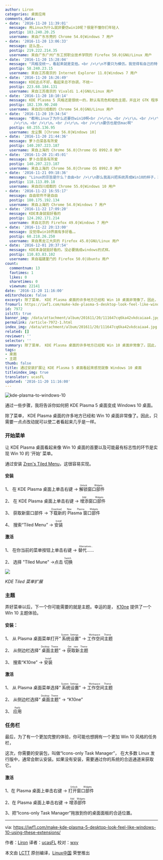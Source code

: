 ```yaml
---
author: Liron
categories: 桌面应用
comments_data:
- date: '2016-11-20 11:39:01'
  message: 用Linux为什么就非要仿win10呢？很是不懂你们年轻人
  postip: 183.240.20.25
  username: 来自广东东莞的 Chrome 54.0|Windows 7 用户
- date: '2016-11-20 13:06:33'
  message: 这么丑。。
  postip: 219.222.214.35
  username: 来自广东广州广东工贸职业技术学院的 Firefox 50.0|GNU/Linux 用户
- date: '2016-11-20 15:28:04'
  message: "风格没统一，看起来就是变扭。<br />\r\n不要只为模仿。我觉得有自己的特色不是很好吗"
  postip: 58.240.23.15
  username: 来自江苏南京的 Internet Explorer 11.0|Windows 7 用户
- date: '2016-11-20 16:26:49'
  message: KDE这点不好，看起来总不协调，不统一
  postip: 223.68.184.131
  username: 来自江苏南京的 Vivaldi 1.4|GNU/Linux 用户
- date: '2016-11-20 18:10:14'
  message: KDE Plasma 5 风格还是很统一的，默认有亮色和暗色主题，并且对 GTK 程序风格的支持也很好。反倒是 Xfce 的风格不是很统一。
  postip: 182.139.90.240
  username: 来自四川成都的 Chrome 54.0|GNU/Linux 用户
- date: '2016-11-20 19:34:54'
  message: "都用Linux了为什么还要仿win10啊<br />\r\n。<br />\r\n。<br />\r\n。<br />\r\n。<br />\r\n。<br
    />\r\n。<br />\r\n。<br />\r\n。<br />\r\n要仿也是仿mac啊"
  postip: 60.255.136.95
  username: 龙尘飘 [Chrome 56.0|Windows 10]
- date: '2016-11-20 21:44:36'
  message: 萝卜白菜各有所爱
  postip: 140.207.223.187
  username: 来自上海的 Chrome 56.0|Chrome OS 8992.0 用户
- date: '2016-11-20 21:45:01'
  message: 萝卜白菜各有所爱
  postip: 140.207.223.187
  username: 来自上海的 Chrome 56.0|Chrome OS 8992.0 用户
- date: '2016-11-21 09:18:36'
  message: "Linux的宗旨是什么？自由<br />\r\n那么我高兴把系统弄成Win10的样子，就弄成Win10；我高兴把系统弄成Mac的样子，就弄成Mac的样子；我高兴把系统弄成什么样子是我的自由。这才是自由啊！"
  postip: 118.113.89.18
  username: 来自四川成都的 Chrome 55.0|Windows 10 用户
- date: '2016-11-22 16:55:17'
  message: 自由软件不是自由
  postip: 180.175.192.134
  username: 来自上海的 Chrome 54.0|Windows 7 用户
- date: '2016-11-22 17:09:20'
  message: KDE本身就挺好看的
  postip: 124.202.171.214
  username: 来自北京的 Firefox 49.0|Windows 7 用户
- date: '2016-11-22 20:13:00'
  message: 没觉得win10界面有多好看。。
  postip: 60.218.26.250
  username: 来自黑龙江大庆的 Firefox 45.0|GNU/Linux 用户
- date: '2016-12-01 20:37:54'
  message: KDE本身就挺好看的。没必要搞成windows的式样。
  postip: 110.83.83.102
  username: 来自福建厦门的 Firefox 50.0|Ubuntu 用户
count:
  commentnum: 13
  favtimes: 1
  likes: 0
  sharetimes: 0
  viewnum: 22141
date: '2016-11-20 11:16:00'
editorchoice: false
excerpt: 除了菜单， KDE Plasma 桌面的许多地方已经和 Win 10 桌面非常像了。因此，只需要一点点改动就可以使二者看起来几乎是一样。
fromurl: https://iwf1.com/make-kde-plasma-5-desktop-look-feel-like-windows-10-using-these-extensions/
id: 7972
islctt: true
banner_img: /data/attachment/album/201611/20/111647cq6ka42vkdcaiaa4.jpg
permalink: /article-7972-1.html
index_img: /data/attachment/album/201611/20/111647cq6ka42vkdcaiaa4.jpg.thumb.jpg
related: []
reviewer: ''
selector: ''
summary: 除了菜单， KDE Plasma 桌面的许多地方已经和 Win 10 桌面非常像了。因此，只需要一点点改动就可以使二者看起来几乎是一样。
tags:
- 桌面
- 主题
thumb: false
title: 通过安装扩展让 KDE Plasma 5 桌面看起来感觉就像 Windows 10 桌面
titleindex_img: true
translator: ucasFL
updated: '2016-11-20 11:16:00'
---
```


![kde-plasma-to-windows-10](/data/attachment/album/201611/20/111647cq6ka42vkdcaiaa4.jpg)


通过一些步骤，我将告诉你如何把 KDE Plasma 5 桌面变成 Windows 10 桌面。


除了菜单， KDE Plasma 桌面的许多地方已经和 Win 10 桌面非常像了。因此，只需要一点点改动就可以使二者看起来几乎是一样。


### 开始菜单


让 KDE Plasma 桌面看起来像 Win 10 桌面的首要以及可能最有标志性的环节是实现 Win 10 的 ‘开始’ 菜单。


通过安装 [Zren's Tiled Menu](https://github.com/Zren/plasma-applets/tree/master/tiledmenu)，这很容易实现。


#### 安装


1、 在 KDE Plasma 桌面上单击右键 -><ruby> 解锁窗口部件 <rp>  （ </rp> <rt>  Unlock Widgets </rt> <rp>  ） </rp></ruby>


2、 在 KDE Plasma 桌面上单击右键 -> <ruby> 增添窗口部件 <rp>  （ </rp> <rt>  Add Widgets </rt> <rp>  ） </rp></ruby>


3、 获取新窗口部件 -> <ruby> 下载新的 Plasma 窗口部件 <rp>  （ </rp> <rt>  Download New Plasma Widgets </rt> <rp>  ） </rp></ruby> 


4、 搜索“Tiled Menu” -> <ruby> 安装 <rp>  （ </rp> <rt>  Install </rt> <rp>  ） </rp></ruby>


#### 激活


1、 在你当前的菜单按钮上单击右键 -> <ruby> 替代…… <rp>  （ </rp> <rt>  Alternatives… </rt> <rp>  ） </rp></ruby>


2、 选择 "TIled Mune" ->点击<ruby> 切换 <rp>  （ </rp> <rt>  Switch </rt> <rp>  ） </rp></ruby>


![](/data/attachment/album/201611/20/111829kpjnw3pz3rduqdsy.jpg)


*KDE Tiled 菜单扩展*


### 主题


弄好菜单以后，下一个你可能需要的就是主题。幸运的是， [K10ne](https://store.kde.org/p/1153465/) 提供了一个 WIn 10 主题体验。


#### 安装：


1、 从 Plasma 桌面菜单打开“<ruby> 系统设置 <rp>  （ </rp> <rt>  System Settings </rt> <rp>  ） </rp></ruby>” -> <ruby> 工作空间主题 <rp>  （ </rp> <rt>  Workspace Theme </rt> <rp>  ） </rp></ruby> 


2、 从侧边栏选择“<ruby> 桌面主题 <rp>  （ </rp> <rt>  Desktop Theme </rt> <rp>  ） </rp></ruby>” -> <ruby> 获取新主题 <rp>  （ </rp> <rt>  Get new Theme </rt> <rp>  ） </rp></ruby> 


3、 搜索“K10ne” -> <ruby> 安装 <rp>  （ </rp> <rt>  Install </rt> <rp>  ） </rp></ruby>


#### 激活


1、 从 Plasma 桌面菜单选择“<ruby> 系统设置 <rp>  （ </rp> <rt>  System Settings </rt> <rp>  ） </rp></ruby>” -> <ruby> 工作空间主题 <rp>  （ </rp> <rt>  Workspace Theme </rt> <rp>  ） </rp></ruby> 


2、 从侧边栏选择“<ruby> 桌面主题 <rp>  （ </rp> <rt>  Desktop Theme </rt> <rp>  ） </rp></ruby>” -> “K10ne”


3、 <ruby> 应用 <rp>  （ </rp> <rt>  Apply </rt> <rp>  ） </rp></ruby>


### 任务栏


最后，为了有一个更加完整的体验，你可能也想拥有一个更加 Win 10 风格的任务栏，


这次，你需要的安装包，叫做“Icons-only Task Manager”， 在大多数 Linux 发行版中，通常会默认安装。如果没有安装，需要通过你的系统的合适通道来获取它。


#### 激活


1、在 Plasma 桌面上单击右键 -> <ruby> 打开窗口部件 <rp>  （ </rp> <rt>  Unlock Widgets </rt> <rp>  ） </rp></ruby>


2、在 Plasma 桌面上单击右键 -> <ruby> 增添部件 <rp>  （ </rp> <rt>  Add Widgets </rt> <rp>  ） </rp></ruby>


3、把“Icons-only Task Manager”拖放到你的桌面面板的合适位置。




---


via: <https://iwf1.com/make-kde-plasma-5-desktop-look-feel-like-windows-10-using-these-extensions/>


作者：[Liron](https://iwf1.com/tag/linux) 译者：[ucasFL](https://github.com/ucasFL) 校对：[wxy](https://github.com/wxy)


本文由 [LCTT](https://github.com/LCTT/TranslateProject) 原创编译，[Linux中国](https://linux.cn/) 荣誉推出